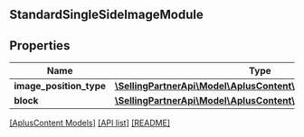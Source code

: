 ## StandardSingleSideImageModule

## Properties

Name | Type | Description | Notes
------------ | ------------- | ------------- | -------------
**image_position_type** | [**\SellingPartnerApi\Model\AplusContent\PositionType**](PositionType.md) |  |
**block** | [**\SellingPartnerApi\Model\AplusContent\StandardImageTextBlock**](StandardImageTextBlock.md) |  | [optional]

[[AplusContent Models]](../) [[API list]](../../Api) [[README]](../../../README.md)
